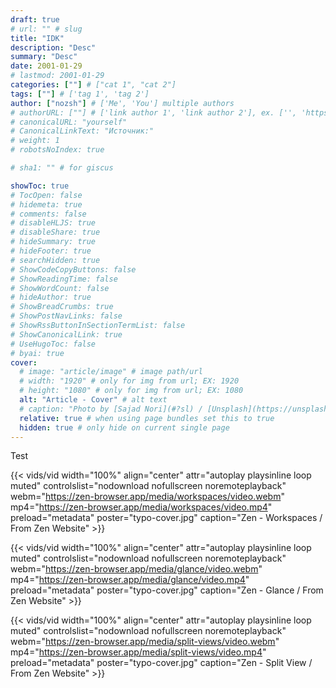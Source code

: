 ```yaml
---
draft: true
# url: "" # slug
title: "IDK"
description: "Desc"
summary: "Desc"
date: 2001-01-29
# lastmod: 2001-01-29
categories: [""] # ["cat 1", "cat 2"]
tags: [""] # ['tag 1', 'tag 2']
author: ["nozsh"] # ['Me', 'You'] multiple authors
# authorURL: [""] # ['link author 1', 'link author 2'], ex. ['', 'https://example.com']
# canonicalURL: "yourself"
# CanonicalLinkText: "Источник:"
# weight: 1
# robotsNoIndex: true

# sha1: "" # for giscus

showToc: true
# TocOpen: false
# hidemeta: true
# comments: false
# disableHLJS: true
# disableShare: true
# hideSummary: true
# hideFooter: true
# searchHidden: true
# ShowCodeCopyButtons: false
# ShowReadingTime: false
# ShowWordCount: false
# hideAuthor: true
# ShowBreadCrumbs: true
# ShowPostNavLinks: false
# ShowRssButtonInSectionTermList: false
# ShowCanonicalLink: true
# UseHugoToc: false
# byai: true
cover:
  # image: "article/image" # image path/url
  # width: "1920" # only for img from url; EX: 1920
  # height: "1080" # only for img from url; EX: 1080
  alt: "Article - Cover" # alt text
  # caption: "Photo by [Sajad Nori](#?sl) / [Unsplash](https://unsplash.com/?sl)" # display caption under cover
  relative: true # when using page bundles set this to true
  hidden: true # only hide on current single page
---
```


Test

{{< vids/vid
width="100%"
align="center"
attr="autoplay playsinline loop muted"
controlslist="nodownload nofullscreen noremoteplayback"
webm="https://zen-browser.app/media/workspaces/video.webm"
mp4="https://zen-browser.app/media/workspaces/video.mp4"
preload="metadata"
poster="typo-cover.jpg"
caption="Zen - Workspaces / From Zen Website" >}}

{{< vids/vid
width="100%"
align="center"
attr="autoplay playsinline loop muted"
controlslist="nodownload nofullscreen noremoteplayback"
webm="https://zen-browser.app/media/glance/video.webm"
mp4="https://zen-browser.app/media/glance/video.mp4"
preload="metadata"
poster="typo-cover.jpg"
caption="Zen - Glance / From Zen Website" >}}

{{< vids/vid
width="100%"
align="center"
attr="autoplay playsinline loop muted"
controlslist="nodownload nofullscreen noremoteplayback"
webm="https://zen-browser.app/media/split-views/video.webm"
mp4="https://zen-browser.app/media/split-views/video.mp4"
preload="metadata"
poster="typo-cover.jpg"
caption="Zen - Split View / From Zen Website" >}}
